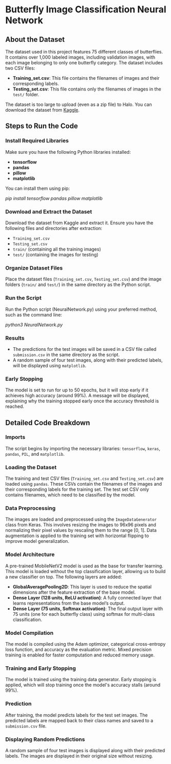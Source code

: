 # Butterfly Image Classification Neural Network

## About the Dataset
The dataset used in this project features 75 different classes of butterflies. It contains over 1,000 labeled images, including validation images, with each image belonging to only one butterfly category. The dataset includes two CSV files:

- **Training_set.csv**: This file contains the filenames of images and their corresponding labels.
- **Testing_set.csv**: This file contains only the filenames of images in the `test/` folder.

The dataset is too large to upload (even as a zip file) to Halo.
You can download the dataset from [Kaggle](https://www.kaggle.com/datasets/phucthaiv02/butterfly-image-classification?resource=download).

## Steps to Run the Code

### Install Required Libraries
Make sure you have the following Python libraries installed:

- **tensorflow**
- **pandas**
- **pillow**
- **matplotlib**

You can install them using pip:

*pip install tensorflow pandas pillow matplotlib*

### Download and Extract the Dataset
Download the dataset from Kaggle and extract it. Ensure you have the following files and directories after extraction:

- `Training_set.csv`
- `Testing_set.csv`
- `train/` (containing all the training images)
- `test/` (containing the images for testing)

### Organize Dataset Files
Place the dataset files (`Training_set.csv`, `Testing_set.csv`) and the image folders (`train/` and `test/`) in the same directory as the Python script.

### Run the Script
Run the Python script (NeuralNetwork.py) using your preferred method, such as the command line:

*python3 NeuralNetwork.py*

### Results
- The predictions for the test images will be saved in a CSV file called `submission.csv` in the same directory as the script.
- A random sample of four test images, along with their predicted labels, will be displayed using `matplotlib`.

### Early Stopping
The model is set to run for up to 50 epochs, but it will stop early if it achieves high accuracy (around 99%). A message will be displayed, explaining why the training stopped early once the accuracy threshold is reached.

## Detailed Code Breakdown

### Imports
The script begins by importing the necessary libraries: `tensorflow`, `keras`, `pandas`, `PIL`, and `matplotlib`. 

### Loading the Dataset
The training and test CSV files (`Training_set.csv` and `Testing_set.csv`) are loaded using `pandas`. These CSVs contain the filenames of the images and their corresponding labels for the training set. The test set CSV only contains filenames, which need to be classified by the model.

### Data Preprocessing
The images are loaded and preprocessed using the `ImageDataGenerator` class from Keras. This involves resizing the images to 96x96 pixels and normalizing their pixel values by rescaling them to the range [0, 1]. Data augmentation is applied to the training set with horizontal flipping to improve model generalization.

### Model Architecture
A pre-trained MobileNetV2 model is used as the base for transfer learning. This model is loaded without the top classification layer, allowing us to build a new classifier on top. The following layers are added:

- **GlobalAveragePooling2D**: This layer is used to reduce the spatial dimensions after the feature extraction of the base model.
- **Dense Layer (128 units, ReLU activation)**: A fully connected layer that learns representations from the base model’s output.
- **Dense Layer (75 units, Softmax activation)**: The final output layer with 75 units (one for each butterfly class) using softmax for multi-class classification.

### Model Compilation
The model is compiled using the Adam optimizer, categorical cross-entropy loss function, and accuracy as the evaluation metric. Mixed precision training is enabled for faster computation and reduced memory usage.

### Training and Early Stopping
The model is trained using the training data generator. Early stopping is applied, which will stop training once the model's accuracy stalls (around 99%).

### Prediction
After training, the model predicts labels for the test set images. The predicted labels are mapped back to their class names and saved to a `submission.csv` file.

### Displaying Random Predictions
A random sample of four test images is displayed along with their predicted labels. The images are displayed in their original size without resizing.
